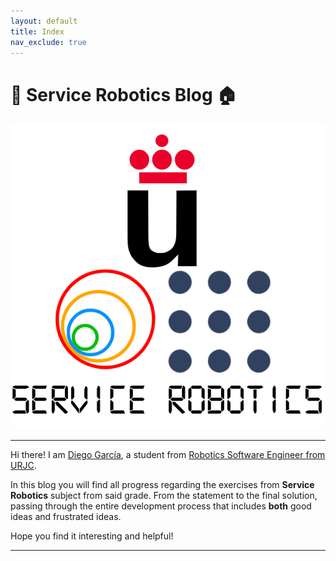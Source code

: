 ```yaml
---
layout: default
title: Index
nav_exclude: true
---
```


# 🤖 Service Robotics Blog 🏠

<p align="center">
  <img src="https://raw.githubusercontent.com/dgarcu/service_robotics_blog/master/assets/img/logo.png" />
</p>

___

Hi there! I am [Diego García](https://github.com/dgarcu), a student from [Robotics Software Engineer from URJC](https://www.urjc.es/universidad/calidad/3099-ingenieria-de-robotica-software).

In this blog you will find all progress regarding the exercises from **Service Robotics** subject from said grade. From the statement to the final solution, passing through the entire development process that includes **both** good ideas and frustrated ideas.

Hope you find it interesting and helpful!

___
